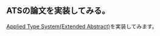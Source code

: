 ## ATSの論文を実装してみる。

[Applied Type System(Extended Abstract)](https://github.com/jats-ug/translate/raw/master/Paper/ATS-types03/ATS-types03-ja.pdf)を実装してみます。

